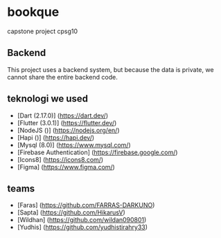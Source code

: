 # bookque

capstone project cpsg10

## Backend
This project uses a backend system, but because the data is private, we cannot share the entire backend code.

## teknologi we used
- [Dart (2.17.0)] (https://dart.dev/)
- [Flutter (3.0.1)] (https://flutter.dev/)
- [NodeJS ()] (https://nodejs.org/en/)
- [Hapi ()] (https://hapi.dev/)
- [Mysql (8.0)] (https://www.mysql.com/)
- [Firebase Authentication] (https://firebase.google.com/)
- [Icons8] (https://icons8.com/)
- [Figma] (https://www.figma.com/)

## teams
- [Faras] (https://github.com/FARRAS-DARKUNO)
- [Sapta] (https://github.com/HikarusV)
- [Wildhan] (https://github.com/wildan090801)
- [Yudhis] (https://github.com/yudhistirahry33)